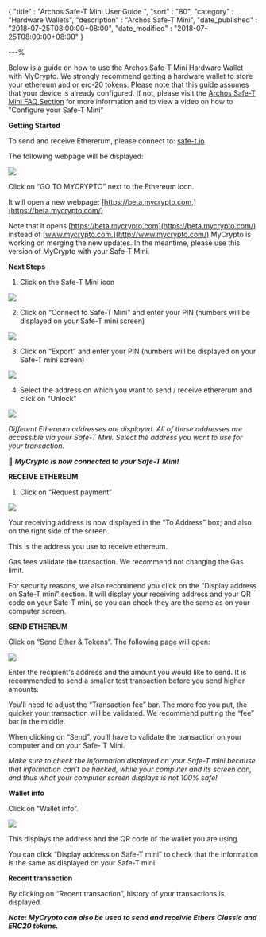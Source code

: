 {
"title"       : "Archos Safe-T Mini User Guide ",
"sort"        : "80",
"category"    : "Hardware Wallets",
"description" : "Archos Safe-T Mini",
"date_published" : "2018-07-25T08:00:00+08:00",
"date_modified"  : "2018-07-25T08:00:00+08:00"
}

---%

Below is a guide on how to use the Archos Safe-T Mini Hardware Wallet with MyCrypto. We strongly recommend getting a hardware wallet to store your ethereum and or erc-20 tokens. Please note that this guide assumes that your device is already configured. If not, please visit the [Archos Safe-T Mini FAQ Section](https://www.archos.com/gb/products/crypto/faq.html) for more information and to view a video on how to "Configure your Safe-T Mini"


**Getting Started**

To send and receive Ethererum, please connect to: [safe-t.io](https://safe-t.io/)

The following webpage will be displayed:

![](https://i.imgur.com/tZapapL.jpg)

Click on “GO TO MYCRYPTO” next to the Ethereum icon.

It will open a new webpage: [https://beta.mycrypto.com.](https://beta.mycrypto.com/)

Note that it opens [https://beta.mycrypto.com](https://beta.mycrypto.com/) instead of [www.mycrypto.com.](http://www.mycrypto.com/) MyCrypto is working on merging the new updates. In the meantime, please use this version of MyCrypto with your Safe-T Mini. 

  
**Next Steps**

1.  Click  on  the  Safe-T  Mini  icon

![](https://i.imgur.com/TW1QvPO.jpg)
 
2.  Click  on  “Connect  to  Safe-T  Mini”  and  enter  your  PIN  (numbers  will  be  displayed  on  your  Safe-T  mini  screen)

![](https://i.imgur.com/TW1QvPO.jpg)

3.  Click  on  “Export”  and  enter  your  PIN  (numbers  will  be  displayed  on  your  Safe-T  mini  screen)
  
![](https://i.imgur.com/o8CT7hH.jpg)
  
4.  Select  the  address  on  which  you  want  to  send  /  receive  ethererum  and  click  on  “Unlock”

![](https://i.imgur.com/bJxYf7D.jpg)

_Different Ethereum addresses are displayed. All of these addresses are accessible via your Safe-T Mini. Select the address you want to use for your transaction._

  

  **_MyCrypto is now connected to your Safe-T Mini!_**

  

**RECEIVE ETHEREUM**

1) Click on “Request payment”

![](https://i.imgur.com/Q2wTd0O.jpg) 

Your receiving address is now displayed in the “To Address” box; and also on the right side of the screen.

This is the address you use to receive ethereum.

Gas fees validate the transaction. We recommend not changing the Gas limit.

For security reasons, we also recommend you click on the “Display address on Safe-T mini” section. It will display your receiving address and your QR code on your Safe-T mini, so you can check they are the same as on your computer screen.

  
**SEND ETHEREUM**

Click on “Send Ether & Tokens”. The following page will open:

![](https://i.imgur.com/EOe6Gku.jpg)

Enter the recipient's address and the amount you would like to send. It is recommended to send a smaller test transaction before you send higher amounts.

You’ll need to adjust the “Transaction fee” bar. The more fee you put, the quicker your transaction will be validated. We recommend putting the “fee” bar in the middle.

When clicking on “Send”, you’ll have to validate the transaction on your computer and on your Safe- T Mini.

_Make sure to check the information displayed on your Safe-T mini because that information can’t be hacked, while your computer and its screen can, and thus what your computer screen displays is not 100% safe!_

**Wallet info**

Click on “Wallet info”.

![](https://i.imgur.com/wIQxw6S.jpg)

This displays the address and the QR code of the wallet you are using.

You can click “Display address on Safe-T mini” to check that the information is the same as displayed on your Safe-T mini.

**Recent transaction**

By clicking on “Recent transaction”, history of your transactions is displayed.

**_Note: MyCrypto can also be used to send and receivie Ethers Classic and ERC20 tokens._**
